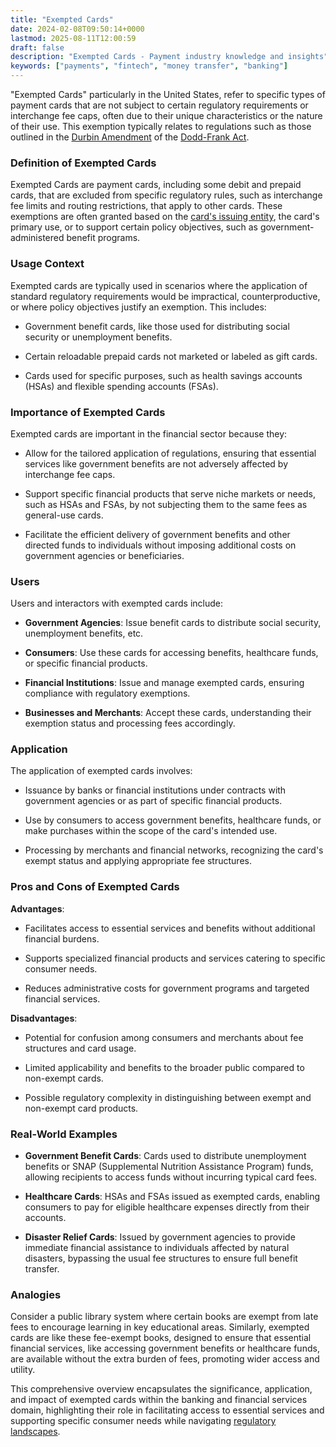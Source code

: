 ```yaml
---
title: "Exempted Cards"
date: 2024-02-08T09:50:14+0000
lastmod: 2025-08-11T12:00:59
draft: false
description: "Exempted Cards - Payment industry knowledge and insights"
keywords: ["payments", "fintech", "money transfer", "banking"]
---
```


"Exempted Cards" particularly in the United States, refer to specific types of payment cards that are not subject to certain regulatory requirements or interchange fee caps, often due to their unique characteristics or the nature of their use. This exemption typically relates to regulations such as those outlined in the [Durbin Amendment](https://faisalkhan.com/learn/resources-and-references/durbin-amendment/) of the [Dodd-Frank Act](https://faisalkhan.com/learn/resources-and-references/dodd-frank-act/).

### Definition of Exempted Cards

Exempted Cards are payment cards, including some debit and prepaid cards, that are excluded from specific regulatory rules, such as interchange fee limits and routing restrictions, that apply to other cards. These exemptions are often granted based on the [card's issuing entity](https://faisalkhanllc.xyz/resources/payments-wiki/c/card-issuer/), the card's primary use, or to support certain policy objectives, such as government-administered benefit programs.

### Usage Context

Exempted cards are typically used in scenarios where the application of standard regulatory requirements would be impractical, counterproductive, or where policy objectives justify an exemption. This includes:

- Government benefit cards, like those used for distributing social security or unemployment benefits.

- Certain reloadable prepaid cards not marketed or labeled as gift cards.

- Cards used for specific purposes, such as health savings accounts (HSAs) and flexible spending accounts (FSAs).

### Importance of Exempted Cards

Exempted cards are important in the financial sector because they:

- Allow for the tailored application of regulations, ensuring that essential services like government benefits are not adversely affected by interchange fee caps.

- Support specific financial products that serve niche markets or needs, such as HSAs and FSAs, by not subjecting them to the same fees as general-use cards.

- Facilitate the efficient delivery of government benefits and other directed funds to individuals without imposing additional costs on government agencies or beneficiaries.

### Users

Users and interactors with exempted cards include:

- **Government Agencies**: Issue benefit cards to distribute social security, unemployment benefits, etc.

- **Consumers**: Use these cards for accessing benefits, healthcare funds, or specific financial products.

- **Financial Institutions**: Issue and manage exempted cards, ensuring compliance with regulatory exemptions.

- **Businesses and Merchants**: Accept these cards, understanding their exemption status and processing fees accordingly.

### Application

The application of exempted cards involves:

- Issuance by banks or financial institutions under contracts with government agencies or as part of specific financial products.

- Use by consumers to access government benefits, healthcare funds, or make purchases within the scope of the card's intended use.

- Processing by merchants and financial networks, recognizing the card's exempt status and applying appropriate fee structures.

### Pros and Cons of Exempted Cards

**Advantages**:

- Facilitates access to essential services and benefits without additional financial burdens.

- Supports specialized financial products and services catering to specific consumer needs.

- Reduces administrative costs for government programs and targeted financial services.

**Disadvantages**:

- Potential for confusion among consumers and merchants about fee structures and card usage.

- Limited applicability and benefits to the broader public compared to non-exempt cards.

- Possible regulatory complexity in distinguishing between exempt and non-exempt card products.

### Real-World Examples

- **Government Benefit Cards**: Cards used to distribute unemployment benefits or SNAP (Supplemental Nutrition Assistance Program) funds, allowing recipients to access funds without incurring typical card fees.

- **Healthcare Cards**: HSAs and FSAs issued as exempted cards, enabling consumers to pay for eligible healthcare expenses directly from their accounts.

- **Disaster Relief Cards**: Issued by government agencies to provide immediate financial assistance to individuals affected by natural disasters, bypassing the usual fee structures to ensure full benefit transfer.

### Analogies

Consider a public library system where certain books are exempt from late fees to encourage learning in key educational areas. Similarly, exempted cards are like these fee-exempt books, designed to ensure that essential financial services, like accessing government benefits or healthcare funds, are available without the extra burden of fees, promoting wider access and utility.

This comprehensive overview encapsulates the significance, application, and impact of exempted cards within the banking and financial services domain, highlighting their role in facilitating access to essential services and supporting specific consumer needs while navigating [regulatory landscapes](https://faisalkhanllc.xyz/resources/payments-wiki/f/financial-regulatory-frameworks/).
